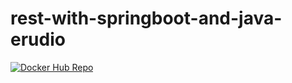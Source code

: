 # rest-with-springboot-and-java-erudio

[![Docker Hub Repo](https://img.shields.io/docker/pulls/hendin2512/spring-app.svg)](https://hub.docker.com/repository/docker/hendin2512/spring-app)
